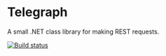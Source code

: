 # Telegraph
A small .NET class library for making REST requests.

[![Build status](https://ci.appveyor.com/api/projects/status/7am86ild1nky53hx/branch/master?svg=true)](https://ci.appveyor.com/project/tylerbhughes/telegraph/branch/master)
